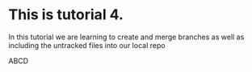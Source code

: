 # This is tutorial 4.

In this tutorial we are learning to create and merge branches as well as including the untracked files into our local repo

ABCD